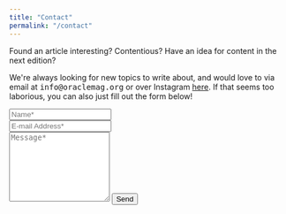 ```yaml
---
title: "Contact"
permalink: "/contact"
---
```


<form action="https://formspree.io/{{site.email}}" method="POST" data-aos="fade-up">    
<p class="mb-4">Found an article interesting? Contentious? Have an idea for content in the next edition?</p>
<p class="mb-4">We're always looking for new topics to write about, and would love to via email at <span style="font-family: monospace">info@oraclemag.org</span> or over Instagram <a href="https://www.instagram.com/oracle_magazine/" target="blank_" class="link">here</a>. If that seems too laborious, you can also just fill out the form below!</p>
<div class="form-group row">
<div class="col-md-6">
<input class="form-control" type="text" name="name" placeholder="Name*" required>
</div>
<div class="col-md-6">
<input class="form-control" type="email" name="_replyto" placeholder="E-mail Address*" required>
</div>
</div>
<textarea rows="8" class="form-control mb-3" name="message" placeholder="Message*" required></textarea>    
<input class="btn btn-success" type="submit" value="Send">
</form>
